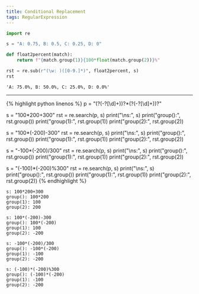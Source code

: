 ```yaml
---
title: Conditional Replacement
tags: RegularExpression
---
```


<!--more-->


```python
import re

s = "A: 0.75, B: 0.5, C: 0.25, D: 0"

def float2percent(match):
    return f"{match.group(1)}{100*float(match.group(2))}%"

rst = re.sub(r"(\w: )([0-9.]*)", float2percent, s)
rst
```

    'A: 75.0%, B: 50.0%, C: 25.0%, D: 0.0%'



---

{% highlight python linenos %}
p = "\(?(\-?[\d]+)\)?\*\(?(\-?[\d]+)\)?"

s   = "100*200+300"
rst = re.search(p, s)
print("\ns:", s)
print("group():", rst.group())
print("group(1):", rst.group(1))
print("group(2):", rst.group(2))

s   = "100*(-200)-300"
rst = re.search(p, s)
print("\ns:", s)
print("group():", rst.group())
print("group(1):", rst.group(1))
print("group(2):", rst.group(2))

s   = "-100*(-200)/300"
rst = re.search(p, s)
print("\ns:", s)
print("group():", rst.group())
print("group(1):", rst.group(1))
print("group(2):", rst.group(2))

s   = "(-100)*(-200)%300"
rst = re.search(p, s)
print("\ns:", s)
print("group():", rst.group())
print("group(1):", rst.group(1))
print("group(2):", rst.group(2))
{% endhighlight %}


```
s: 100*200+300
group(): 100*200
group(1): 100
group(2): 200

s: 100*(-200)-300
group(): 100*(-200)
group(1): 100
group(2): -200

s: -100*(-200)/300
group(): -100*(-200)
group(1): -100
group(2): -200

s: (-100)*(-200)%300
group(): (-100)*(-200)
group(1): -100
group(2): -200
```
